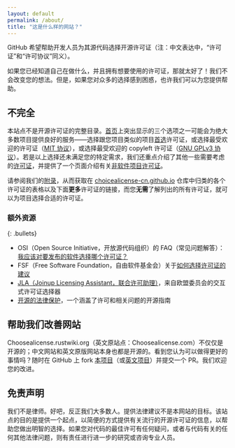 ```yaml
---
layout: default
permalink: /about/
title: "这是什么样的网站？"
---
```


GitHub 希望帮助开发人员为其源代码选择开源许可证（注：中文表达中，“许可证”和“许可协议”同义）。

如果您已经知道自己在做什么，并且拥有想要使用的许可证，那就太好了！我们不会改变您的想法。但是，如果您对众多的选择感到困惑，也许我们可以为您提供帮助。

## 不完全

本站点不是开源许可证的完整目录。[首页](/)上突出显示的三个选项之一可能会为绝大多数项目提供良好的服务——选择跟您项目类似的项目[首选](/community/)许可证，或选择最受欢迎的许可证（[MIT 协议](/licenses/mit/)），或选择最受欢迎的 copyleft 许可证（[GNU GPLv3 协议](/licenses/gpl-3.0/)）。若是以上选择还未满足您的特定需求，我们还重点介绍了其他一些需要考虑的[许可证](/licenses/)，并提供了一个页面介绍有关[非软件项目许可证](/non-software/)。

请参阅我们的[附录](/appendix/)，从而获取在 [choicealicense-cn.github.io](https://github.com/choosealicense-cn/choosealicense-cn.github.io) 仓库中归类的各个许可证的表格以及下面**更多**许可证的链接，而您**无需**了解列出的所有许可证，就可以为项目选择合适的许可证。

### 额外资源

{: .bullets}

* OSI（Open Source Initiative，开放源代码组织）的 FAQ（常见问题解答）：[我应该对要发布的软件选择哪个许可证？](https://opensource.org/faq#which-license)
* FSF（Free Software Foundation，自由软件基金会）关于[如何选择许可证的建议](https://www.gnu.org/licenses/license-recommendations.html)
* [JLA（Joinup Licensing Assistant，联合许可助理）](https://joinup.ec.europa.eu/collection/eupl/joinup-licensing-assistant-jla)，来自欧盟委员会的交互式许可证选择器
* [开源的法律保护](https://opensource.guide/zh-hans/legal/)，一个涵盖了许可和相关问题的开源指南

## 帮助我们改善网站

Choosealicense.rustwiki.org（英文原站点：Choosealicense.com）不仅仅是开源的；中文网站和英文原版网站本身也都是开源的。看到您认为可以做得更好的事情吗？随时在 GitHub 上 fork [本项目](https://github.com/choosealicense-cn/choosealicense-cn.github.io)（或[英文项目](https://github.com/github/choosealicense.com)）并提交一个 PR。我们欢迎您的改进。

## 免责声明

我们不是律师。好吧，反正我们大多数人。提供法律建议不是本网站的目标。该站点的目的是提供一个起点，以简便的方式提供有关流行的开源许可证的信息，以帮助您做出明智的选择。如果您对代码的最佳许可有任何疑问，或者与代码有关的任何其他法律问题，则有责任进行进一步的研究或咨询专业人员。
